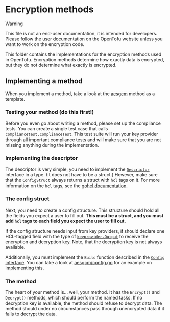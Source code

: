 # Encryption methods

> [!WARNING]
> This file is not an end-user documentation, it is intended for developers. Please follow the user documentation on the OpenTofu website unless you want to work on the encryption code.

This folder contains the implementations for the encryption methods used in OpenTofu. Encryption methods determine how exactly data is encrypted, but they do not determine what exactly is encrypted.

## Implementing a method

When you implement a method, take a look at the [aesgcm](aesgcm) method as a template.

### Testing your method (do this first!)

Before you even go about writing a method, please set up the compliance tests. You can create a single test case that calls `compliancetest.ComplianceTest`. This test suite will run your key provider through all important compliance tests and will make sure that you are not missing anything during the implementation.

### Implementing the descriptor

The descriptor is very simple, you need to implement the [`Descriptor`](descriptor.go) interface in a type. (It does not have to be a struct.) However, make sure that the `ConfigStruct` always returns a struct with `hcl` tags on it. For more information on the `hcl` tags, see the [gohcl documentation](https://godocs.io/github.com/hashicorp/hcl/v2/gohcl).

### The config struct

Next, you need to create a config structure. This structure should hold all the fields you expect a user to fill out. **This must be a struct, and you must add `hcl` tags to each field you expect the user to fill out.**

If the config structure needs input from key providers, it should declare one HCL-tagged field with the type of [`keyprovider.Output`](../keyprovider/output.go) to receive the encryption and decryption key. Note, that the decryption key is not always available.

Additionally, you must implement the `Build` function described in the [`Config` interface](config.go). You can take a look at [aesgcm/config.go](static/config.go) for an example on implementing this.

### The method

The heart of your method is... well, your method. It has the `Encrypt()` and `Decrypt()` methods, which should perform the named tasks. If no decryption key is available, the method should refuse to decrypt data. The method should under no circumstances pass through unencrypted data if it fails to decrypt the data.
